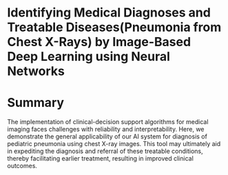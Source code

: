 # Identifying Medical Diagnoses and Treatable Diseases(Pneumonia from Chest X-Rays) by Image-Based Deep Learning using Neural Networks

# Summary
The implementation of clinical-decision support algorithms for medical imaging faces challenges with reliability and interpretability. Here, we demonstrate the general applicability of our AI system for diagnosis of pediatric pneumonia using chest X-ray images. This tool may ultimately aid in expediting the diagnosis and referral of these treatable conditions, thereby facilitating earlier treatment, resulting in improved clinical outcomes.
